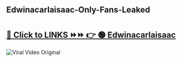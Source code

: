 
 ## Edwinacarlaisaac-Only-Fans-Leaked

# <h2><a href="https://clipsfans.com/Edwinacarlaisaac&ref=git">🔗 Click to LINKS ⏩⏩ 👉 🟢 Edwinacarlaisaac </a></h2>

<a href="https://clipsfans.com/Edwinacarlaisaac&ref=git" rel="nofollow" data-target="animated-image.originalLink"><img src="https://i.ibb.co.com/xMMVF88/686577567.gif" alt="Viral Video Original" style="max-width: 100%; display: inline-block;" data-target="animated-image.originalImage"></a>
